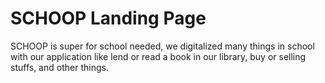 # SCHOOP Landing Page
SCHOOP is super for school needed, we digitalized many things in school with our application like lend or read a book in our library, buy or selling stuffs, and other things.
